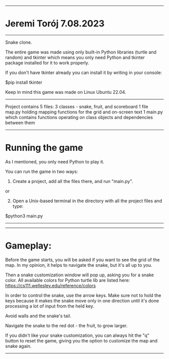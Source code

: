 ---------------------

# Jeremi Torój 7.08.2023

---------------------

Snake clone.

The entire game was made using only built-in Python libraries (turtle and random) and tkinter which means you only need Python and tkinter package installed for it to work properly.

If you don't have tkinter already you can install it by writing in your console:

$pip install tkinter

Keep in mind this game was made on Linux Ubuntu 22.04.

---------------------

Project contains 5 files:
    3 classes - snake, fruit, and scoreboard
    1 file map.py holding mapping functions for the grid and on-screen text
    1 main.py which contains functions operating on class objects and dependencies between them

---------------------

# Running the game

As I mentioned, you only need Python to play it.

You can run the game in two ways:

1. Create a project, add all the files there, and run "main.py".

or

2. Open a Unix-based terminal in the directory with all the project files and type: 

$python3 main.py

---------------------


---------------------

# Gameplay:

Before the game starts, you will be asked if you want to see the grid of the map.
In my opinion, it helps to navigate the snake, but it's all up to you.

Then a snake customization window will pop up, asking you for a snake color.
All available colors for Python turtle lib are listed here: https://cs111.wellesley.edu/reference/colors

In order to control the snake, use the arrow keys.
Make sure not to hold the keys because it makes the snake move only in one direction until it's done processing a lot of input from the held key.

Avoid walls and the snake's tail.

Navigate the snake to the red dot - the fruit, to grow larger.

If you didn't like your snake customization, you can always hit the "q" button to reset the game, giving you the option to customize the map and snake again.

---------------------



